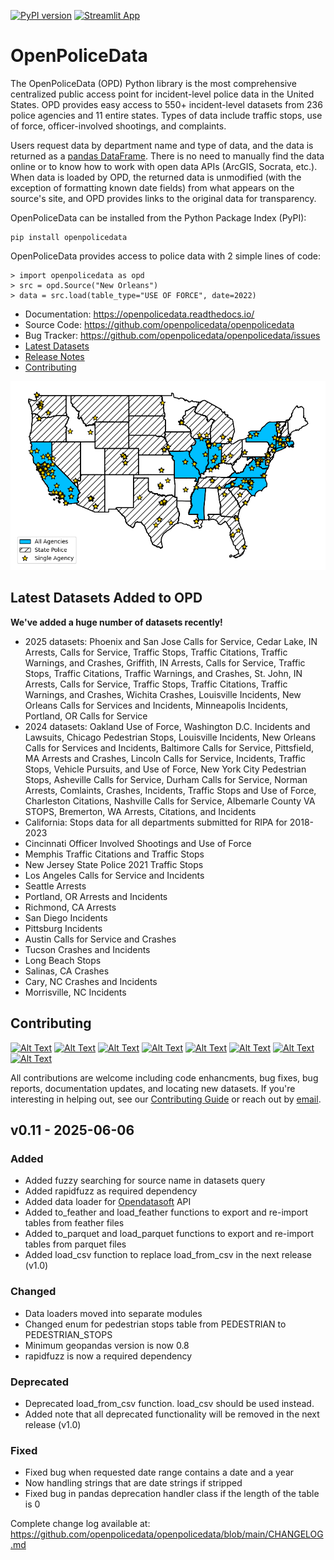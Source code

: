 [![PyPI version](https://badge.fury.io/py/openpolicedata.svg)](https://badge.fury.io/py/openpolicedata)
[![Streamlit App](https://static.streamlit.io/badges/streamlit_badge_black_white.svg)](https://openpolicedata.streamlit.app)

# OpenPoliceData
The OpenPoliceData (OPD) Python library is the most comprehensive centralized public access point for incident-level police data in the United States. OPD provides easy access to 550+ incident-level datasets from 236 police agencies and 11 entire states. Types of data include traffic stops, use of force, officer-involved shootings, and complaints. 

Users request data by department name and type of data, and the data is returned as a [pandas DataFrame](https://pandas.pydata.org/pandas-docs/stable/reference/api/pandas.DataFrame.html). There is no need to manually find the data online or to know how to work with open data APIs (ArcGIS, Socrata, etc.). When data is loaded by OPD, the returned data is unmodified (with the exception of formatting known date fields) from what appears on the source's site, and OPD provides links to the original data for transparency.

OpenPoliceData can be installed from the Python Package Index (PyPI):
```
pip install openpolicedata
``` 

OpenPoliceData provides access to police data with 2 simple lines of code:
```
> import openpolicedata as opd
> src = opd.Source("New Orleans")
> data = src.load(table_type="USE OF FORCE", date=2022)
```

- Documentation: https://openpolicedata.readthedocs.io/
- Source Code: https://github.com/openpolicedata/openpolicedata
- Bug Tracker: https://github.com/openpolicedata/openpolicedata/issues
- [Latest Datasets](#latest-datasets-added)
- [Release Notes](#release-notes-for-version-057-2023-09-05)
- [Contributing](#contributing)


![alt text](https://github.com/openpolicedata/opd-data/blob/main/OPD_Datasets_Map.png?raw=true)

## Latest Datasets Added to OPD
**We've added a huge number of datasets recently!**
- 2025 datasets: Phoenix and San Jose Calls for Service, Cedar Lake, IN Arrests, Calls for Service, Traffic Stops, Traffic Citations, Traffic Warnings, and Crashes, Griffith, IN Arrests, Calls for Service, Traffic Stops, Traffic Citations, Traffic Warnings, and Crashes, St. John, IN Arrests, Calls for Service, Traffic Stops, Traffic Citations, Traffic Warnings, and Crashes, Wichita Crashes, Louisville Incidents, New Orleans Calls for Services and Incidents, Minneapolis Incidents, Portland, OR Calls for Service
- 2024 datasets: Oakland Use of Force, Washington D.C. Incidents and Lawsuits, Chicago Pedestrian Stops, Louisville Incidents, New Orleans Calls for Services and Incidents, Baltimore Calls for Service, Pittsfield, MA Arrests and Crashes, Lincoln Calls for Service, Incidents, Traffic Stops, Vehicle Pursuits, and Use of Force, New York City Pedestrian Stops, Asheville Calls for Service, Durham Calls for Service, Norman Arrests, Comlaints, Crashes, Incidents, Traffic Stops and Use of Force, Charleston Citations, Nashville Calls for Service, Albemarle County VA STOPS, Bremerton, WA Arrests, Citations, and Incidents
- California: Stops data for all departments submitted for RIPA for 2018-2023
- Cincinnati Officer Involved Shootings and Use of Force
- Memphis Traffic Citations and Traffic Stops
- New Jersey State Police 2021 Traffic Stops
- Los Angeles Calls for Service and Incidents
- Seattle Arrests
- Portland, OR Arrests and Incidents
- Richmond, CA Arrests
- San Diego Incidents
- Pittsburg Incidents
- Austin Calls for Service and Crashes
- Tucson Crashes and Incidents
- Long Beach Stops
- Salinas, CA Crashes
- Cary, NC Crashes and Incidents
- Morrisville, NC Incidents

## Contributing
[<img src="https://avatars.githubusercontent.com/u/67804485" alt="Alt Text" width="35" height="35">](https://github.com/sowdm)
[<img src="https://avatars.githubusercontent.com/u/9930263" alt="Alt Text" width="35" height="35">](https://github.com/potto216)
[<img src="https://avatars.githubusercontent.com/u/56132560" alt="Alt Text" width="35" height="35">](https://github.com/minkedup)
[<img src="https://avatars.githubusercontent.com/u/42755301" alt="Alt Text" width="35" height="35">](https://github.com/imrnmzri)
[<img src="https://avatars.githubusercontent.com/u/178184249" alt="Alt Text" width="35" height="35">](https://github.com/Brijeshthummar02)
[<img src="https://avatars.githubusercontent.com/u/142138112" alt="Alt Text" width="35" height="35">](https://github.com/harikrishnatp)
[<img src="https://avatars.githubusercontent.com/u/170487658" alt="Alt Text" width="35" height="35">](https://github.com/gotog11)
[<img src="https://avatars.githubusercontent.com/u/98405259" alt="Alt Text" width="35" height="35">](https://github.com/apancoast)

All contributions are welcome including code enhancments, bug fixes, bug reports, documentation updates, and locating new datasets. If you're interesting in helping out, see our [Contributing Guide](https://github.com/openpolicedata/openpolicedata/blob/main/CONTRIBUTING.MD) or reach out by [email](mailto:openpolicedata@gmail.com).

## v0.11 - 2025-06-06
### Added
- Added fuzzy searching for source name in datasets query
- Added rapidfuzz as required dependency
- Added data loader for [Opendatasoft](https://www.opendatasoft.com/en/) API
- Added to_feather and load_feather functions to export and re-import tables from feather files
- Added to_parquet and load_parquet functions to export and re-import tables from parquet files
- Added load_csv function to replace load_from_csv in the next release (v1.0)
### Changed
- Data loaders moved into separate modules
- Changed enum for pedestrian stops table from PEDESTRIAN to PEDESTRIAN_STOPS
- Minimum geopandas version is now 0.8
- rapidfuzz is now a required dependency
### Deprecated
- Deprecated load_from_csv function. load_csv should be used instead.
- Added note that all deprecated functionality will be removed in the next release (v1.0)
### Fixed
- Fixed bug when requested date range contains a date and a year
- Now handling strings that are date strings if stripped
- Fixed bug in pandas deprecation handler class if the length of the table is 0

Complete change log available at: https://github.com/openpolicedata/openpolicedata/blob/main/CHANGELOG.md